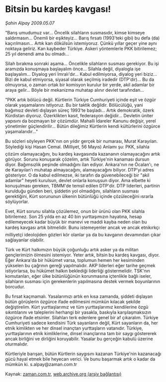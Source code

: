 # Bitsin bu kardeş kavgası!

*Şahin Alpay 2009.05.07*

<tr><td class="metin" colspan="2" style="padding-top: 20px; padding-left: 5px; padding-right: 10px;">"Barış umudumuz var... Öncelik silahların susmasıdır, kimse kimseye saldırmasın... Önemli bir eşikteyiz... Barış fırsatı (1993'teki gibi) bu defa (da) kaçırılmasın... Artık kan dökülsün istemiyoruz. Çünkü yıllar geçer yine aynı noktaya geliriz. Kan kaybeder Türkiye. Askeri yöntemlerle PKK bitirilemez; 25 yıl denendi ama bu olmadı...</td></tr><tr><td class="metin" colspan="2" style="padding-top: 20px; padding-left: 5px; padding-right: 10px;"><p> Silah bırakma sonraki aşama... Öncelikle silahların susması gerekiyor. Bu işi aramızda konuşmaya başlayalım önce... Silahla değil, diyalogla işe başlayalım... Diyalog yeri İmralı'dır... Kabul edilmiyorsa, diyalog yeri biziz... Bizi de kabul etmiyorsa, siyasal olarak seçilmiş iradedir (DTP'dir)... Bu da olmuyorsa, o zaman ortak bir komisyon kurulur bir yerde, akil adamlar bir araya gelir... Böyle bir mekanizma muhatap alınır devlet tarafından...
<p>"PKK artık bölücü değil. Kürtlerin Türkiye Cumhuriyeti içinde eşit ve özgür olarak yaşamalarını istiyoruz. Bu bir taktik değildir. Bölücülüğü, yani bağımsız devleti dışlayan süreç 1993'te başladı... Artık demokratik, özerk Kürdistan diyoruz. Özerklikten kasıt, federasyon değidir... Devletin üniter yapısını da bozmayan bir çözümdür. Mahalli İdareler Kanunu değişir, yerel yönetimler güçlendirilir... Bütün dileğimiz Kürtlerin kendi kültürlerini özgürce yaşamalarıdır..."
<p>Bu sözleri söyleyen PKK'nın on yıldır gerçek bir numarası, Murat Karayılan. Söylediği kişi Hasan Cemal. (Milliyet, 56 Mayıs) Anlamı şu: PKK, silahla çözüm olamayacağını, bu kardeş kavgasında kazananın olamayacağını artık görüyor. Sorunu konuşarak çözelim, artık Türkiye'nin kanaması dursun diyor. Bağımsızlık peşinde olmadığını ilan ediyor. Ankara'nın ne Öcalan'ı, ne de Karayılan'ı muhatap almayacağını, alamayacağını biliyor. DTP'yi adres gösteriyor. O da kabul edilmezse, iki tarafın da güvenebileceği bir "akil adamlar" heyeti kurulsun, devlet onlarla konuşsun diyor. Ama elbette ki konuşulması gereken, TBMM'de temsil edilen DTP'dir. DTP liderleri, partinin kurulduğu günden beri, şiddetin yol olmadığını, silahların susması gerektiğini, Kürt sorununun ülkenin bütünlüğü içinde çözüleceğini ısrarla söylüyorlar.
<p> Evet, Kürt sorunu silahla çözülemez, onun bir ürünü olan PKK silahla bitirilemez. Son 25 yılda en az 40 bin yurttaşımızın hayatına, hesap edilemeyecek kadar büyük bir manevi ve maddi kayba neden olan bu kardeş kavgası artık bitmelidir. Bunu istemeyenler ancak ve ancak etnikırkçı milliyetçi ideolojiden gözleri kör olanlar ya da bu kavganın devamından çıkar sağlayanlar olabilir.
<p> Türk ve Kürt halkımızın büyük çoğunluğu artık asker ya da militan gençlerimizin ölmesini istemiyor. Yeter artık, bitsin bu kardeş kavgası, diyor. Eğer Ankara'da bir hükümet varsa, toplumun hemen her kesiminden yükselen bu çağrının gereği yapılmalıdır. AKP liderleri eğer tarihe geçmek istiyorlarsa, bu hükümet halkın beklediği liderliği göstermelidir. TSK'nın komutanları, eğer ülke bütünlüğünün korunmasına içtenlikle bağlı iseler, silahların susması için gerekenlerin yapılmasına destek vermek boyunlarının borcudur.
<p> Bu fırsat kaçmamalı. Yasalarımızı artık en kısa zamanda, şiddeti dışlayan bütün görüşlerin özgürce ifade edilmesini mümkün kılacak şekilde değiştirelim. Kürt yurttaşlarımız ve tüm yurttaşlarımız kendilerine özgü sıkıntılarını ve taleplerini herhangi bir yasakla, baskıyla karşılaşmaksızın özgürce ifade etsinler. Silahları terk edenlere genel bir af çıkaralım. Türkiye Cumhuriyeti sadece kendisini Türk sayanların değil, Kürt sayanların da, her etnik kimlikten ve her dinsel inançtan yurttaşların vatanıdır. Türkiye, yurttaşlarının etnik kimliklerine, dinsel inançlarına tam bir saygı göstererek ancak birliğini ve dirliğini koruyabilir. Yasalar bu gerçeğin kabulü üzerine oturmalıdır.
<p>Kürtleriyle barışan, bütün Kürtlerin saygısını kazanan Türkiye'nin kazanacağı gücü hayal etmek bile heyecan verici. Ve bunu başarmak artık o kadar da mümkün ki. s.alpay@zaman.com.tr<br/></p></p></p></p></p></p></p></td></tr>

Kaynak: [zaman.com.tr](http://zaman.com.tr/yazar.do?yazino=845569), [web.archive.org (arşiv bağlantısı)](http://web.archive.org/web/20090513004450/http://www.zaman.com.tr:80/yazar.do?yazino=845569)
